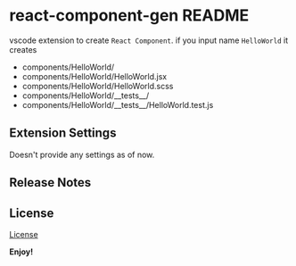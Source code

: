 # react-component-gen README

vscode extension to create `React Component`. if you input name `HelloWorld` it creates

* components/HelloWorld/
* components/HelloWorld/HelloWorld.jsx
* components/HelloWorld/HelloWorld.scss
* components/HelloWorld/\_\_tests__/
* components/HelloWorld/\_\_tests__/HelloWorld.test.js


<!-- ## Features -->


<!-- ## Requirements -->


## Extension Settings

Doesn't provide any settings as of now.

<!-- ## Known Issues -->

<!-- Calling out known issues can help limit users opening duplicate issues against your extension. -->

## Release Notes


## License

[License](https://revathskumar.mit-license.org/)

**Enjoy!**
